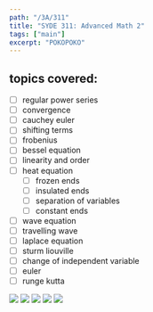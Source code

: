 ```yaml
---
path: "/3A/311"
title: "SYDE 311: Advanced Math 2"
tags: ["main"]
excerpt: "POKOPOKO"
---
```


## topics covered:

- [ ] regular power series
- [ ] convergence
- [ ] cauchey euler
- [ ] shifting terms
- [ ] frobenius
- [ ] bessel equation
- [ ] linearity and order
- [ ] heat equation
  - [ ] frozen ends
  - [ ] insulated ends
  - [ ] separation of variables
  - [ ] constant ends
- [ ] wave equation
- [ ] travelling wave
- [ ] laplace equation
- [ ] sturm liouville
- [ ] change of independent variable
- [ ] euler
- [ ] runge kutta

![](./311.jpg)
![](./311-2.jpg)
![](./311-3.jpg)
![](./311-4.jpg)
![](./311-5.jpg)
